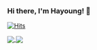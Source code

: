 ### Hi there, I'm Hayoung! 👋

<!--
**iamhayoung/iamhayoung** is a ✨ _special_ ✨ repository because its `README.md` (this file) appears on your GitHub profile.

Here are some ideas to get you started:

- 🔭 I’m currently working on ...
- 🌱 I’m currently learning ...
- 👯 I’m looking to collaborate on ...
- 🤔 I’m looking for help with ...
- 💬 Ask me about ...
- 📫 How to reach me: ...
- 😄 Pronouns: ...
- ⚡ Fun fact: ...
-->

[![Hits](https://hits.seeyoufarm.com/api/count/incr/badge.svg?url=https%3A%2F%2Fgithub.com%2Fiamhayoung%2F&count_bg=%23BB7E8C&title_bg=%23434343&icon=github.svg&icon_color=%23FFFFFF&title=hits&edge_flat=false)](https://hits.seeyoufarm.com)

<a href="https://github.com/anuraghazra/github-readme-stats">
  <img align="center" src="https://github-readme-stats.vercel.app/api?username=iamhayoung&custom_title=Hayoung's&nbsp;GitHub&nbsp;🔍&count_private=true&show_icons=true&title_color=ffffff&text_color=ffffff&bg_color=788AA3&icon_color=ffffff&hide_border=true" />
</a>
<a href="https://github.com/anuraghazra/convoychat">
  <img align="center" src="https://github-readme-stats.vercel.app/api/top-langs/?username=iamhayoung&custom_title=My&nbsp;Language&nbsp;🖥&layout=compact&count_private=true&show_icons=true&title_color=ffffff&text_color=ffffff&bg_color=788AA3&icon_color=ffffff&hide_border=true)](https://github.com/anuraghazra/github-readme-stats" />
</a>

<!--
[![Hayoung's github stats](https://github-readme-stats.vercel.app/api?username=iamhayoung&custom_title=Hayoung's&nbsp;GitHub&nbsp;🔍&count_private=true&show_icons=true&title_color=ffffff&text_color=ffffff&bg_color=BB7E8C&icon_color=ffffff&hide_border=true)](https://github.com/anuraghazra/github-readme-stats")]
[![Top Langs](https://github-readme-stats.vercel.app/api/top-langs/?username=iamhayoung&custom_title=My&nbsp;Language&nbsp;🖥&layout=compact&count_private=true&show_icons=true&title_color=ffffff&text_color=ffffff&bg_color=BB7E8C&icon_color=ffffff&hide_border=true)](https://github.com/anuraghazra/github-readme-stats)]
-->
